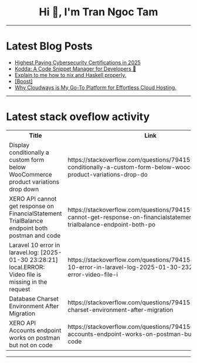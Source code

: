 <h1 align="center">Hi 👋, I'm Tran Ngoc Tam</h1>

---

# Latest Blog Posts 
<!-- BLOG-POST-LIST:START -->
- [Highest Paying Cybersecurity Certifications in 2025](https://dev.to/rohan_jee_085655230/highest-paying-cybersecurity-certifications-in-2025-448f)
- [Kodda: A Code Snippet Manager for Developers 🚀](https://dev.to/k_preslav/kodda-a-code-snippet-manager-for-developers-4ij5)
- [Explain to me how to nix and Haskell properly.](https://dev.to/estebanmarin/explain-to-me-how-to-nix-and-haskell-properly-52l1)
- [[Boost]](https://dev.to/james_orlando_1bc1ff27ecb/-25k0)
- [Why Cloudways is My Go-To Platform for Effortless Cloud Hosting.](https://dev.to/james_orlando_1bc1ff27ecb/why-cloudways-is-my-go-to-platform-for-effortless-cloud-hosting-2jna)
<!-- BLOG-POST-LIST:END -->

---

# Latest stack oveflow activity
<table>
  <tr><th>Title</th><th>Link</th></tr>
  <!-- STACKOVERFLOW:START --><tr><td>Display conditionally a custom form below WooCommerce product variations drop down</td><td>https://stackoverflow.com/questions/79415995/display-conditionally-a-custom-form-below-woocommerce-product-variations-drop-do</td></tr><tr><td>XERO API cannot get response on FinancialStatement TrialBalance endpoint both postman and code</td><td>https://stackoverflow.com/questions/79415925/xero-api-cannot-get-response-on-financialstatement-trialbalance-endpoint-both-po</td></tr><tr><td>Laravel 10 error in laravel.log: [2025-01-30 23:28:21] local.ERROR: Video file is missing in the request</td><td>https://stackoverflow.com/questions/79415800/laravel-10-error-in-laravel-log-2025-01-30-232821-local-error-video-file-i</td></tr><tr><td>Database Charset Environment After Migration</td><td>https://stackoverflow.com/questions/79415766/database-charset-environment-after-migration</td></tr><tr><td>XERO API Accounts endpoint works on postman but not on code</td><td>https://stackoverflow.com/questions/79415639/xero-api-accounts-endpoint-works-on-postman-but-not-on-code</td></tr><!-- STACKOVERFLOW:END -->
</table>

---


